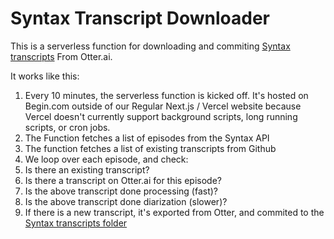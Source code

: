 # Syntax Transcript Downloader

This is a serverless function for downloading and commiting [Syntax transcripts](https://github.com/wesbos/Syntax/tree/master/transcripts) From Otter.ai.

It works like this:

1. Every 10 minutes, the serverless function is kicked off. It's hosted on Begin.com outside of our Regular Next.js / Vercel website because Vercel doesn't currently support background scripts, long running scripts, or cron jobs.
2. The Function fetches a list of episodes from the Syntax API
3. The function fetches a list of existing transcripts from Github
4. We loop over each episode, and check:
  1. Is there an existing transcript?
  2. Is there a transcript on Otter.ai for this episode?
  3. Is the above transcript done processing (fast)?
  3. Is the above transcript done diarization (slower)?
5. If there is a new transcript, it's exported from Otter, and commited to the [Syntax transcripts folder](https://github.com/wesbos/Syntax/tree/master/transcripts)

